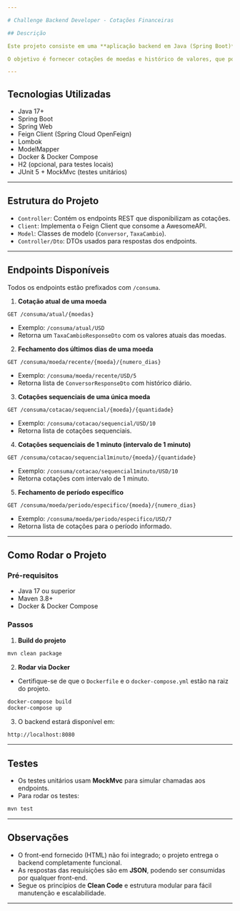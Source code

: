```yaml
---

# Challenge Backend Developer - Cotações Financeiras

## Descrição

Este projeto consiste em uma **aplicação backend em Java (Spring Boot)** que consome a [AwesomeAPI de moedas](https://docs.awesomeapi.com.br/api-de-moedas) e fornece dados financeiros atualizados por meio de endpoints REST. O projeto inclui suporte para execução em **Docker**.

O objetivo é fornecer cotações de moedas e histórico de valores, que podem ser consumidos por qualquer front-end, incluindo widgets HTML.

---
```


## Tecnologias Utilizadas

* Java 17+
* Spring Boot
* Spring Web
* Feign Client (Spring Cloud OpenFeign)
* Lombok
* ModelMapper
* Docker & Docker Compose
* H2 (opcional, para testes locais)
* JUnit 5 + MockMvc (testes unitários)

---

## Estrutura do Projeto

* `Controller`: Contém os endpoints REST que disponibilizam as cotações.
* `Client`: Implementa o Feign Client que consome a AwesomeAPI.
* `Model`: Classes de modelo (`Conversor`, `TaxaCambio`).
* `Controller/Dto`: DTOs usados para respostas dos endpoints.

---

## Endpoints Disponíveis

Todos os endpoints estão prefixados com `/consuma`.

1. **Cotação atual de uma moeda**

```
GET /consuma/atual/{moedas}
```

* Exemplo: `/consuma/atual/USD`
* Retorna um `TaxaCambioResponseDto` com os valores atuais das moedas.

2. **Fechamento dos últimos dias de uma moeda**

```
GET /consuma/moeda/recente/{moeda}/{numero_dias}
```

* Exemplo: `/consuma/moeda/recente/USD/5`
* Retorna lista de `ConversorResponseDto` com histórico diário.

3. **Cotações sequenciais de uma única moeda**

```
GET /consuma/cotacao/sequencial/{moeda}/{quantidade}
```

* Exemplo: `/consuma/cotacao/sequencial/USD/10`
* Retorna lista de cotações sequenciais.

4. **Cotações sequenciais de 1 minuto (intervalo de 1 minuto)**

```
GET /consuma/cotacao/sequencial1minuto/{moeda}/{quantidade}
```

* Exemplo: `/consuma/cotacao/sequencial1minuto/USD/10`
* Retorna cotações com intervalo de 1 minuto.

5. **Fechamento de período específico**

```
GET /consuma/moeda/periodo/especifico/{moeda}/{numero_dias}
```

* Exemplo: `/consuma/moeda/periodo/especifico/USD/7`
* Retorna lista de cotações para o período informado.

---

## Como Rodar o Projeto

### Pré-requisitos

* Java 17 ou superior
* Maven 3.8+
* Docker & Docker Compose

### Passos

1. **Build do projeto**

```bash
mvn clean package
```

2. **Rodar via Docker**

* Certifique-se de que o `Dockerfile` e o `docker-compose.yml` estão na raiz do projeto.

```bash
docker-compose build
docker-compose up
```

3. O backend estará disponível em:

```
http://localhost:8080
```

---

## Testes

* Os testes unitários usam **MockMvc** para simular chamadas aos endpoints.
* Para rodar os testes:

```bash
mvn test
```

---

## Observações

* O front-end fornecido (HTML) não foi integrado; o projeto entrega o backend completamente funcional.
* As respostas das requisições são em **JSON**, podendo ser consumidas por qualquer front-end.
* Segue os princípios de **Clean Code** e estrutura modular para fácil manutenção e escalabilidade.

---
